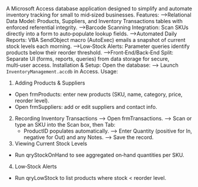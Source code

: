 A Microsoft Access database application designed to simplify and automate inventory tracking for small to mid‑sized businesses.
Features:
-->Relational Data Model: Products, Suppliers, and Inventory Transactions tables with enforced referential integrity.
-->Barcode Scanning Integration: Scan SKUs directly into a form to auto‑populate lookup fields.
-->Automated Daily Reports: VBA SendObject macro (AutoExec) emails a snapshot of current stock levels each morning.
-->Low‑Stock Alerts: Parameter queries identify products below their reorder threshold.
-->Front‑End/Back‑End Split: Separate UI (forms, reports, queries) from data storage for secure, multi‑user access.
Installation & Setup:
Open the database:
--> Launch `InventoryManagement.accdb` in Access.
Usage:
1. Adding Products & Suppliers
- Open frmProducts: enter new products (SKU, name, category, price, reorder level).
- Open frmSuppliers: add or edit suppliers and contact info.
2. Recording Inventory Transactions
--> Open frmTransactions.
--> Scan or type an SKU into the Scan box, then Tab:
   - ProductID populates automatically.
--> Enter Quantity (positive for In, negative for Out) and any Notes.
--> Save the record.
3. Viewing Current Stock Levels
- Run qryStockOnHand to see aggregated on‑hand quantities per SKU.
4. Low‑Stock Alerts
- Run qryLowStock to list products where stock < reorder level.
